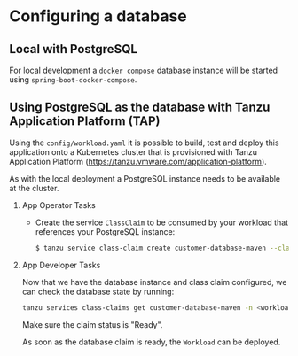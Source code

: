 # Configuring a database

## Local with PostgreSQL

For local development a `docker compose` database instance will be started using `spring-boot-docker-compose`. 


## Using PostgreSQL as the database with Tanzu Application Platform (TAP)

Using the `config/workload.yaml` it is possible to build, test and deploy this application onto a
Kubernetes cluster that is provisioned with Tanzu Application Platform (https://tanzu.vmware.com/application-platform).

As with the local deployment a PostgreSQL instance needs to be available at the cluster.

1. App Operator Tasks

   - Create the service `ClassClaim` to be consumed by your workload that references your PostgreSQL instance:

      ```bash
      $ tanzu service class-claim create customer-database-maven --class postgresql-unmanaged -n <workload-namespace>
      ```

2. App Developer Tasks

   Now that we have the database instance and class claim configured, we can check the database state by running:
   
   ```bash
   tanzu services class-claims get customer-database-maven -n <workload-namespace>
   ```

   Make sure the claim status is "Ready".
   
   As soon as the database claim is ready, the `Workload` can be deployed.
